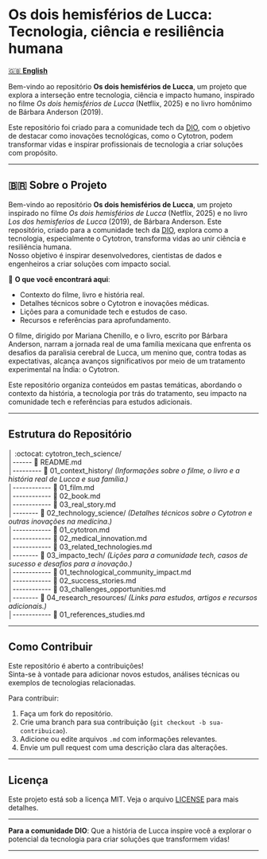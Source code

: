 # Os dois hemisférios de Lucca: Tecnologia, ciência e resiliência humana

[🇬🇧 **English**](https://github.com/fzanneti/cytotron_tech_science/blob/main/README_en.md)

Bem-vindo ao repositório **Os dois hemisférios de Lucca**, um projeto que explora a interseção entre tecnologia, ciência e impacto humano, inspirado no filme *Os dois hemisférios de Lucca* (Netflix, 2025) e no livro homônimo de Bárbara Anderson (2019). 

Este repositório foi criado para a comunidade tech da [DIO](https://www.dio.me/), com o objetivo de destacar como inovações tecnológicas, como o Cytotron, podem transformar vidas e inspirar profissionais de tecnologia a criar soluções com propósito.

---

## 🇧🇷 Sobre o Projeto

Bem-vindo ao repositório **Os dois hemisférios de Lucca**, um projeto inspirado no filme *Os dois hemisférios de Lucca* (Netflix, 2025) e no livro *Los dos hemisferios de Lucca* (2019), de Bárbara Anderson. Este repositório, criado para a comunidade tech da [DIO](https://www.dio.me/), explora como a tecnologia, especialmente o Cytotron, transforma vidas ao unir ciência e resiliência humana.  
Nosso objetivo é inspirar desenvolvedores, cientistas de dados e engenheiros a criar soluções com impacto social.

📖 **O que você encontrará aqui**:
- Contexto do filme, livro e história real.
- Detalhes técnicos sobre o Cytotron e inovações médicas.
- Lições para a comunidade tech e estudos de caso.
- Recursos e referências para aprofundamento.

O filme, dirigido por Mariana Chenillo, e o livro, escrito por Bárbara Anderson, narram a jornada real de uma família mexicana que enfrenta os desafios da paralisia cerebral de Lucca, um menino que, contra todas as expectativas, alcança avanços significativos por meio de um tratamento experimental na Índia: o Cytotron.  

Este repositório organiza conteúdos em pastas temáticas, abordando o contexto da história, a tecnologia por trás do tratamento, seu impacto na comunidade tech e referências para estudos adicionais.

---

## Estrutura do Repositório

│ :octocat: cytotron_tech_science/  
│------ :page_with_curl: README.md  
│--------- :file_folder: 01_context_history/ *(Informações sobre o filme, o livro e a história real de Lucca e sua família.)*    
│------------ :page_with_curl: 01_film.md  
│------------ :page_with_curl: 02_book.md  
│------------ :page_with_curl: 03_real_story.md  
│-------- :file_folder: 02_technology_science/ *(Detalhes técnicos sobre o Cytotron e outras inovações na medicina.)*   
│------------ :page_with_curl: 01_cytotron.md  
│------------ :page_with_curl: 02_medical_innovation.md  
│------------ :page_with_curl: 03_related_technologies.md  
│-------- :file_folder: 03_impacto_tech/ *(Lições para a comunidade tech, casos de sucesso e desafios para a inovação.)*   
│------------ :page_with_curl: 01_technological_community_impact.md  
│------------ :page_with_curl: 02_success_stories.md  
│------------ :page_with_curl: 03_challenges_opportunities.md  
│-------- :file_folder: 04_research_resources/ *(Links para estudos, artigos e recursos adicionais.)*   
│------------ :page_with_curl: 01_references_studies.md  

--- 

## Como Contribuir

Este repositório é aberto a contribuições!   
Sinta-se à vontade para adicionar novos estudos, análises técnicas ou exemplos de tecnologias relacionadas.  

Para contribuir:
1. Faça um fork do repositório.
2. Crie uma branch para sua contribuição (`git checkout -b sua-contribuicao`).
3. Adicione ou edite arquivos `.md` com informações relevantes.
4. Envie um pull request com uma descrição clara das alterações.

---

## Licença

Este projeto está sob a licença MIT. Veja o arquivo [LICENSE](https://github.com/fzanneti/cytotron_tech_science/blob/main/LICENSE) para mais detalhes.

---

**Para a comunidade DIO**: Que a história de Lucca inspire você a explorar o potencial da tecnologia para criar soluções que transformem vidas!

---
